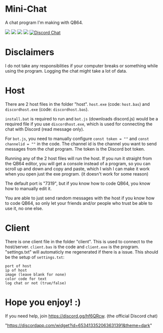 # Mini-Chat
A chat program I'm making with QB64.

[![](https://flat.badgen.net/github/issues/real2two/minichat)](https://github.com/real2two/minichat) [![](https://flat.badgen.net/github/stars/real2two/minichat)](https://github.com/real2two/minichat) [![](https://flat.badgen.net/github/commits/real2two/minichat)](https://github.com/real2two/minichat) [![](https://flat.badgen.net/github/last-commit/real2two/minichat)](https://github.com/real2two/minichat) [![Discord Chat](https://img.shields.io/discord/653413352063631391.svg?style=flat&logo=discord)](https://discord.gg/)

# Disclaimers
I do not take any responsiblities if your computer breaks or something while using the program. Logging the chat might take a lot of data.

# Host
There are 2 host files in the folder "host".
`host.exe` (code: `host.bas`) and `discordhost.exe` (code: `discordhost.bas`).

`install.bat` is required to run and `bot.js` (downloads discord.js) would be a required file if you use `discordhost.exe`, which is used for connecting the chat with Discord (read message only). 

For `bot.js`, you need to manually configure `const token = ""` and `const channelid = ""` in the code. The channel id is the channel you want to send messages from the chat program. The token is the Discord bot token.

Running any of the 2 host files will run the host. If you run it straight from the QB64 editor, you will get a console instead of a program, so you can scroll up and down and copy and paste, which I wish I can make it work when you open just the exe program. (it doesn't work for some reason)

The default port is "7319", but if you know how to code QB64, you know how to manually edit it.

You are able to just send random messages with the host if you know how to code QB64, so only let your friends and/or people who trust be able to use it, no one else.

# Client
There is one client file in the folder "client". This is used to connect to the host/server.
`client.bas` is the code and `client.exe` is the program.
"settings.txt" will automaticly me regenerated if there is a issue.
This should be the setup of `settings.txt`:
```
port of host
ip of host
image (leave blank for none)
color code for text
log chat or not (true/false)
```

# Hope you enjoy! :)
If you need help, join https://discord.gg/hf6QRcw. (the official Discord chat)

"https://discordapp.com/widget?id=653413352063631391&theme=dark"
